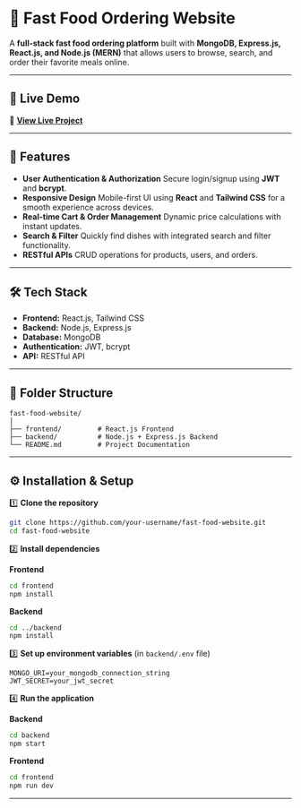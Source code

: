 
# 🍔 Fast Food Ordering Website

A **full-stack fast food ordering platform** built with **MongoDB, Express.js, React.js, and Node.js (MERN)** that allows users to browse, search, and order their favorite meals online.

---

## 🚀 Live Demo

🔗 **[View Live Project](https://food-web-frontend-0769.onrender.com/#app-download)**

---

## 📌 Features

* **User Authentication & Authorization**
  Secure login/signup using **JWT** and **bcrypt**.
* **Responsive Design**
  Mobile-first UI using **React** and **Tailwind CSS** for a smooth experience across devices.
* **Real-time Cart & Order Management**
  Dynamic price calculations with instant updates.
* **Search & Filter**
  Quickly find dishes with integrated search and filter functionality.
* **RESTful APIs**
  CRUD operations for products, users, and orders.

---

## 🛠️ Tech Stack

* **Frontend:** React.js, Tailwind CSS
* **Backend:** Node.js, Express.js
* **Database:** MongoDB
* **Authentication:** JWT, bcrypt
* **API:** RESTful API

---

## 📂 Folder Structure

```
fast-food-website/
│
├── frontend/         # React.js Frontend
├── backend/          # Node.js + Express.js Backend
└── README.md         # Project Documentation
```

---

## ⚙️ Installation & Setup

1️⃣ **Clone the repository**

```bash
git clone https://github.com/your-username/fast-food-website.git
cd fast-food-website
```

2️⃣ **Install dependencies**

**Frontend**

```bash
cd frontend
npm install
```

**Backend**

```bash
cd ../backend
npm install
```

3️⃣ **Set up environment variables** (in `backend/.env` file)

```
MONGO_URI=your_mongodb_connection_string
JWT_SECRET=your_jwt_secret
```

4️⃣ **Run the application**

**Backend**

```bash
cd backend
npm start 
```

**Frontend**

```bash
cd frontend
npm run dev 
```

---






